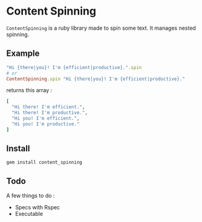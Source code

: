 # Content Spinning

`ContentSpinning` is a ruby library made to spin some text.
It manages nested spinning.

## Example

```ruby
"Hi {there|you}! I'm {efficient|productive}.".spin
# or
ContentSpinning.spin "Hi {there|you}! I'm {efficient|productive}."
```

returns this array :

```ruby
[
  "Hi there! I'm efficient.",
  "Hi there! I'm productive.",
  "Hi you! I'm efficient.",
  "Hi you! I'm productive."
]
```

## Install

```
gem install content_spinning
```

## Todo

A few things to do :

* Specs with Rspec
* Executable

